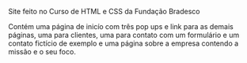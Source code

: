 Site feito no Curso de HTML e CSS da Fundação Bradesco

Contém uma página de inicío com três pop ups e link para as demais páginas,
uma para clientes, uma para contato com um formulário e um contato fictício de exemplo 
e uma página sobre a empresa contendo a missão e o seu foco.